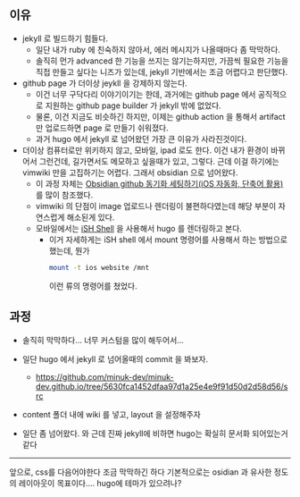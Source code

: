 
## 이유
- jekyll 로 빌드하기 힘들다.
	- 일단 내가 ruby 에 친숙하지 않아서, 에러 메시지가 나올때마다 좀 막막하다.
	- 솔직히 먼가 advanced 한 기능을 쓰지는 않기는하지만, 가끔씩 필요한 기능을 직접 만들고 싶다는 니즈가 있는데, jekyll 기반에서는 조금 어렵다고 판단했다.
- github page 가 더이상 jeykll 을 강제하지 않는다.
	- 이건 너무 구닥다리 이야기이기는 한데, 과거에는 github page 에서 공직적으로 지원하는 github page builder 가 jekyll 밖에 없었다.
	- 물론, 이건 지금도 비슷하긴 하지만, 이제는 github action 을 통해서 artifact 만 업로드하면 page 로 만들기 쉬워졌다.
	- 과거 hugo 에서 jekyll 로 넘어왔던 가장 큰 이유가 사라진것이다.
- 더이상 컴퓨터로만 위키하지 않고, 모바일, ipad 로도 한다. 이건 내가 환경이 바뀌어서 그런건데, 길가면서도 메모하고 싶을때가 있고, 그렇다. 근데 이걸 하기에는 vimwiki 만을 고집하기는 어렵다. 그래서 obsidian 으로 넘어왔다.
	- 이 과정 자체는  [Obsidian github 동기화 세팅하기(iOS 자동화, 단축어 활용)](https://clarit7.github.io/obsidian_sync_setting/) 를 많이 참조했다.
	- vimwiki 의 단점이 image 업로드나 렌더링이 불편하다였는데 해당 부분이 자연스럽게 해소된게 있다.
	- 모바일에서는 [iSH Shell](https://apps.apple.com/kr/app/ish-shell/id1436902243) 을 사용해서 hugo 를 렌더링하고 본다.
		- 이거 자세하게는 iSH shell 에서 mount 명령어를 사용해서 하는 방법으로 했는데, 뭔가
			```bash
			mount -t ios website /mnt
			```
			이런 류의 명령어를 쳤었다.

## 과정
- 솔직히 막막하다... 너무 커스텀을 많이 해두어서...
- 일단 hugo 에서 jekyll 로 넘어올때의 commit 을 봐보자.
	- https://github.com/minuk-dev/minuk-dev.github.io/tree/5630fca1452dfaa97d1a25e4e9f91d50d2d58d56/src
- content 폴더 내에 wiki 를 넣고, layout 을 설정해주자

- 일단 좀 넘어왔다. 와 근데 진짜 jekyll에 비하면 hugo는 확실히 문서화 되어있는거 같다

---

앞으로, css를 다음어야한다 조금 막막하긴 하다
기본적으로는 osidian 과 유사한 정도의 레이아웃이 목표이다.... hugo에 테마가 있으려나?